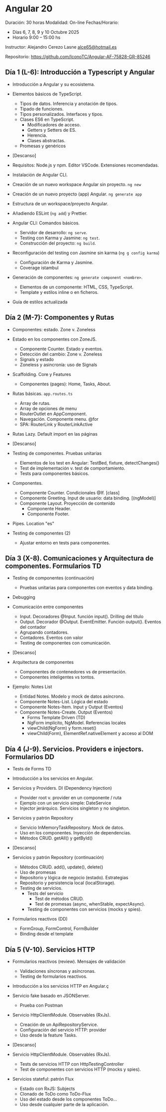# Angular 20

Duración: 30 horas
Modalidad: On-line
Fechas/Horario:

- Días 6, 7, 8, 9 y 10 Octubre 2025
- Horario 9:00 – 15:00 hs

Instructor: Alejandro Cerezo Lasne <alce65@hotmail.es>

Repositorio: https://github.com/IconoTC/Angular-AF-75828-GR-85246

## Día 1 (L-6): Introducción a Typescript y Angular

- Introducción a Angular y su ecosistema.
- Elementos básicos de TypeScript.

  - Tipos de datos. Inferencia y anotación de tipos.
  - Tipado de funciones.
  - Tipos personalizados. Interfaces y tipos.
  - Clases ES6 en TypeScript.
    - Modificadores de acceso.
    - Getters y Setters de ES.
    - Herencia.
    - Clases abstractas.
  - Promesas y genéricos

- [Descanso]

- Requisitos: Node.js y npm. Editor VSCode. Extensiones recomendadas.
- Instalación de Angular CLI.
- Creación de un nuevo workspace Angular sin proyecto. `ng new`
- Creación de un nuevo proyecto (app) Angular. `ng generate app`
- Estructura de un workspace/proyecto Angular.
- Añadiendo ESLint (`ng add`) y Prettier.
- Angular CLI: Comandos básicos.
  - Servidor de desarrollo: `ng serve`.
  - Testing con Karma y Jasmine: `ng test`.
  - Construcción del proyecto: `ng build`.
- Reconfiguración del testing con Jasmine sin karma (`ng g config karma`)
  - Configuración de Karma y Jasmine.
  - Coverage istambul
- Generación de componentes: `ng generate component <nombre>`.
  - Elementos de un componente: HTML, CSS, TypeScript.
  - Template y estilos inline o en ficheros.
- Guía de estilos actualizada

## Día 2 (M-7): Componentes y Rutas

- Componentes: estado. Zone v. Zoneless
- Estado en los componentes con ZoneJS.
  - Componente Counter. Estado y eventos.
  - Detección del cambio: Zone v. Zoneless
  - Signals y estado
  - Zoneless y asincronía: uso de Signals
- Scaffolding. Core y Features
  - Componentes (pages): Home, Tasks, About.
- Rutas básicas. `app.routes.ts`
  - Array de rutas.
  - Array de opciones de menu
  - RouterOutlet en AppComponent.
  - Navegación. Componente menu. @for
  - SPA: RouterLink y RouterLinkActive
- Rutas Lazy. Default import en las páginas

- [Descanso]

- Testing de componentes. Pruebas unitarias

  - Elementos de los test en Angular: TestBed, fixture, detectChanges()
  - Test de implementación v. test de comportamiento.
  - Tests para componentes básicos.

- Componentes.
  - Componente Counter. Condicionales @If. [class]
  - Componente Greeting. Input de usuario: data binding. [(ngModel)]
  - Componente Layout. Proyección de contenido
    - Componente Header.
    - Componente Footer.
- Pipes. Location "es"

- Testing de componentes (2)
  - Ajustar entorno en tests para componentes.

## Día 3 (X-8). Comunicaciones y Arquitectura de componentes. Formularios TD

- Testing de componentes (continuación)
  - Pruebas unitarias para componentes con eventos y data binding.
- Debugging
- Comunicación entre componentes

  - Input. Decoradores @Input. función input(). Drilling del título
  - Output. Decorador @Output. EventEmitter. Función output(). Eventos del contador
  - Agrupando contadores.
  - Contadores. Eventos con valor
  - Testing de componentes con comunicación.

- [Descanso]

- Arquitectura de componentes
  - Componentes de contenedores vs de presentación.
  - Componentes inteligentes vs tontos.
- Ejemplo: Notes List
  - Entidad Notes. Modelo y mock de datos asíncrono.
  - Componente Notes-List. Lógica del estado
  - Componente Notes-Item. Input y Output (Eventos)
  - Componente Notes-Create. Output (Eventos)
    - Forms Template Driven (TD)
    - NgForm implícito, NgModel. Referencias locales
    - viewChild(NgForm) y form.reset()
    - viewChild(Form), ElementRef.nativeElement y acceso al DOM

## Día 4 (J-9). Servicios. Providers e injectors. Formularios DD

- Tests de Forms TD
- Introducción a los servicios en Angular.
- Servicios y Providers. DI (Dependency Injection)

  - Provider root v. provider en un componente / ruta
  - Ejemplo con un servicio simple: DateService
  - Injector jerárquico. Servicios singleton y no singleton.

- Servicios y patrón Repository

  - Servicio InMemoryTaskRepository. Mock de datos.
  - Uso en los componentes. Inyección de dependencias.
  - Métodos CRUD. getAll() y getById()

- [Descanso]

- Servicios y patrón Repository (continuación)

  - Métodos CRUD. add(), update(), delete()
  - Uso de promesas
  - Repositorio y lógica de negocio (estado). Estrategias
  - Repositorio y persistencia local (localStorage).
  - Testing de servicios.
    - Tests del servicio
      - Test de métodos CRUD.
      - Test de promesas (async, whenStable, expectAsync).
    - Testing de componentes con servicios (mocks y spies).

- Formularios reactivos (DD)
  - FormGroup, FormControl, FormBuilder
  - Binding desde el template

## Día 5 (V-10). Servicios HTTP

- Formularios reactivos (review). Mensajes de validación

  - Validaciones síncronas y asíncronas.
  - Testing de formularios reactivos.

- Introducción a los servicios HTTP en Angular.ç
- Servicio fake basado en JSONServer.
  - Prueba con Postman
- Servicio HttpClientModule. Observables (RxJs).
  - Creación de un ApiRepositoryService.
  - Configuración del servicio HTTP: provider
  - Uso desde la feature Tasks.

- [Descanso]

- Servicio HttpClientModule. Observables (RxJs).
  - Tests de servicios HTTP con HttpTestingController
  - Test de componentes con servicios HTTP (mocks y spies).

- Servicios stateful: patrón Flux
  - Estado con RxJS: Subjects
  - Clonado de ToDo como ToDo-Flux
  - Uso del estado desde los componentes ToDo...
  - Uso desde cualquier parte de la aplicación.
